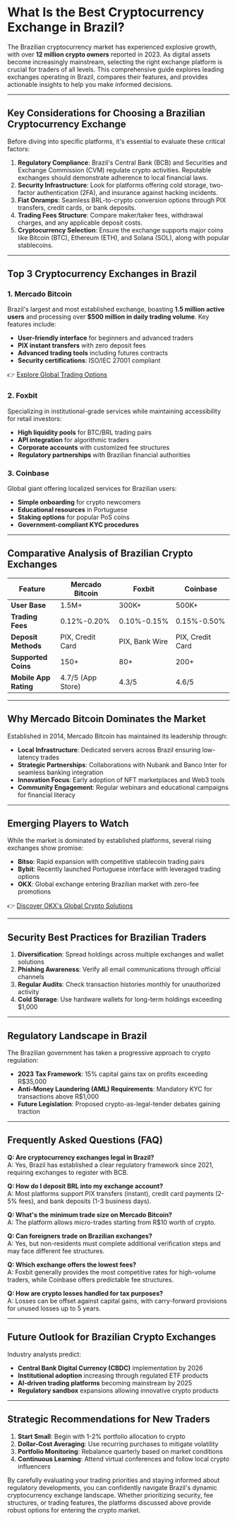 # What Is the Best Cryptocurrency Exchange in Brazil?

The Brazilian cryptocurrency market has experienced explosive growth, with over **12 million crypto owners** reported in 2023. As digital assets become increasingly mainstream, selecting the right exchange platform is crucial for traders of all levels. This comprehensive guide explores leading exchanges operating in Brazil, compares their features, and provides actionable insights to help you make informed decisions.

---

## Key Considerations for Choosing a Brazilian Cryptocurrency Exchange

Before diving into specific platforms, it's essential to evaluate these critical factors:

1. **Regulatory Compliance**: Brazil's Central Bank (BCB) and Securities and Exchange Commission (CVM) regulate crypto activities. Reputable exchanges should demonstrate adherence to local financial laws.
2. **Security Infrastructure**: Look for platforms offering cold storage, two-factor authentication (2FA), and insurance against hacking incidents.
3. **Fiat Onramps**: Seamless BRL-to-crypto conversion options through PIX transfers, credit cards, or bank deposits.
4. **Trading Fees Structure**: Compare maker/taker fees, withdrawal charges, and any applicable deposit costs.
5. **Cryptocurrency Selection**: Ensure the exchange supports major coins like Bitcoin (BTC), Ethereum (ETH), and Solana (SOL), along with popular stablecoins.

---

## Top 3 Cryptocurrency Exchanges in Brazil

### 1. **Mercado Bitcoin**  
Brazil's largest and most established exchange, boasting **1.5 million active users** and processing over **$500 million in daily trading volume**. Key features include:
- **User-friendly interface** for beginners and advanced traders
- **PIX instant transfers** with zero deposit fees
- **Advanced trading tools** including futures contracts
- **Security certifications**: ISO/IEC 27001 compliant

👉 [Explore Global Trading Options](https://bit.ly/okx-bonus)

### 2. **Foxbit**  
Specializing in institutional-grade services while maintaining accessibility for retail investors:
- **High liquidity pools** for BTC/BRL trading pairs
- **API integration** for algorithmic traders
- **Corporate accounts** with customized fee structures
- **Regulatory partnerships** with Brazilian financial authorities

### 3. **Coinbase**  
Global giant offering localized services for Brazilian users:
- **Simple onboarding** for crypto newcomers
- **Educational resources** in Portuguese
- **Staking options** for popular PoS coins
- **Government-compliant KYC procedures**

---

## Comparative Analysis of Brazilian Crypto Exchanges

| Feature                | Mercado Bitcoin | Foxbit          | Coinbase        |
|------------------------|-----------------|-----------------|-----------------|
| **User Base**          | 1.5M+           | 300K+           | 500K+           |
| **Trading Fees**       | 0.12%-0.20%     | 0.10%-0.15%     | 0.15%-0.50%     |
| **Deposit Methods**    | PIX, Credit Card| PIX, Bank Wire  | PIX, Credit Card|
| **Supported Coins**    | 150+            | 80+             | 200+            |
| **Mobile App Rating**  | 4.7/5 (App Store)| 4.3/5          | 4.6/5           |

---

## Why Mercado Bitcoin Dominates the Market

Established in 2014, Mercado Bitcoin has maintained its leadership through:
- **Local Infrastructure**: Dedicated servers across Brazil ensuring low-latency trades
- **Strategic Partnerships**: Collaborations with Nubank and Banco Inter for seamless banking integration
- **Innovation Focus**: Early adoption of NFT marketplaces and Web3 tools
- **Community Engagement**: Regular webinars and educational campaigns for financial literacy

---

## Emerging Players to Watch

While the market is dominated by established platforms, several rising exchanges show promise:
- **Bitso**: Rapid expansion with competitive stablecoin trading pairs
- **Bybit**: Recently launched Portuguese interface with leveraged trading options
- **OKX**: Global exchange entering Brazilian market with zero-fee promotions

👉 [Discover OKX's Global Crypto Solutions](https://bit.ly/okx-bonus)

---

## Security Best Practices for Brazilian Traders

1. **Diversification**: Spread holdings across multiple exchanges and wallet solutions
2. **Phishing Awareness**: Verify all email communications through official channels
3. **Regular Audits**: Check transaction histories monthly for unauthorized activity
4. **Cold Storage**: Use hardware wallets for long-term holdings exceeding $1,000

---

## Regulatory Landscape in Brazil

The Brazilian government has taken a progressive approach to crypto regulation:
- **2023 Tax Framework**: 15% capital gains tax on profits exceeding R$35,000
- **Anti-Money Laundering (AML) Requirements**: Mandatory KYC for transactions above R$1,000
- **Future Legislation**: Proposed crypto-as-legal-tender debates gaining traction

---

## Frequently Asked Questions (FAQ)

**Q: Are cryptocurrency exchanges legal in Brazil?**  
A: Yes, Brazil has established a clear regulatory framework since 2021, requiring exchanges to register with BCB.

**Q: How do I deposit BRL into my exchange account?**  
A: Most platforms support PIX transfers (instant), credit card payments (2-5% fees), and bank deposits (1-3 business days).

**Q: What's the minimum trade size on Mercado Bitcoin?**  
A: The platform allows micro-trades starting from R$10 worth of crypto.

**Q: Can foreigners trade on Brazilian exchanges?**  
A: Yes, but non-residents must complete additional verification steps and may face different fee structures.

**Q: Which exchange offers the lowest fees?**  
A: Foxbit generally provides the most competitive rates for high-volume traders, while Coinbase offers predictable fee structures.

**Q: How are crypto losses handled for tax purposes?**  
A: Losses can be offset against capital gains, with carry-forward provisions for unused losses up to 5 years.

---

## Future Outlook for Brazilian Crypto Exchanges

Industry analysts predict:
- **Central Bank Digital Currency (CBDC)** implementation by 2026
- **Institutional adoption** increasing through regulated ETF products
- **AI-driven trading platforms** becoming mainstream by 2025
- **Regulatory sandbox** expansions allowing innovative crypto products

---

## Strategic Recommendations for New Traders

1. **Start Small**: Begin with 1-2% portfolio allocation to crypto
2. **Dollar-Cost Averaging**: Use recurring purchases to mitigate volatility
3. **Portfolio Monitoring**: Rebalance quarterly based on market conditions
4. **Continuous Learning**: Attend virtual conferences and follow local crypto influencers

By carefully evaluating your trading priorities and staying informed about regulatory developments, you can confidently navigate Brazil's dynamic cryptocurrency exchange landscape. Whether prioritizing security, fee structures, or trading features, the platforms discussed above provide robust options for entering the crypto market.